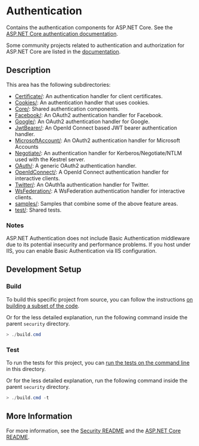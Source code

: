 Authentication
===========================

Contains the authentication components for ASP.NET Core. See the [ASP.NET Core authentication documentation](https://docs.microsoft.com/aspnet/core/security/authentication/).

Some community projects related to authentication and authorization for ASP.NET Core are listed in the [documentation](https://docs.microsoft.com/aspnet/core/security/authentication/community).

## Description

This area has the following subdirectories:
- [Certificate/](Certificate/): An authentication handler for client certificates.
- [Cookies/](Cookies/): An authentication handler that uses cookies.
- [Core/](Core/): Shared authentication components.
- [Facebook/](Facebook/): An OAuth2 authentication handler for Facebook.
- [Google/](Google/): An OAuth2 authentication handler for Google.
- [JwtBearer/](JwtBearer/): An OpenId Connect based JWT bearer authentication handler.
- [MicrosoftAccount/](MicrosoftAccount/): An OAuth2 authentication handler for Microsoft Accounts
- [Negotiate/](Negotiate/): An authentication handler for Kerberos/Negotiate/NTLM used with the Kestrel server.
- [OAuth/](OAuth/): A generic OAuth2 authentication handler.
- [OpenIdConnect/](OpenIdConnect/): A OpenId Connect authentication handler for interactive clients.
- [Twitter/](Twitter/): An OAuth1a authentication handler for Twitter.
- [WsFederation/](WsFederation/): A WsFederation authentication handler for interactive clients.
- [samples/](samples/): Samples that combine some of the above feature areas.
- [test/](test/): Shared tests.

### Notes

ASP.NET Authentication does not include Basic Authentication middleware due to its potential insecurity and performance problems. If you host under IIS, you can enable Basic Authentication via IIS configuration.

## Development Setup

### Build

To build this specific project from source, you can follow the instructions [on building a subset of the code](https://github.com/dotnet/aspnetcore/blob/main/docs/BuildFromSource.md#building-a-subset-of-the-code).

Or for the less detailed explanation, run the following command inside the parent `security` directory.
```powershell
> ./build.cmd
```

### Test

To run the tests for this project, you can [run the tests on the command line](https://github.com/dotnet/aspnetcore/blob/main/docs/BuildFromSource.md#running-tests-on-command-line) in this directory.

Or for the less detailed explanation, run the following command inside the parent `security` directory.
```powershell
> ./build.cmd -t
```

## More Information

For more information, see the [Security README](../README.md) and the [ASP.NET Core README](../../../README.md).
